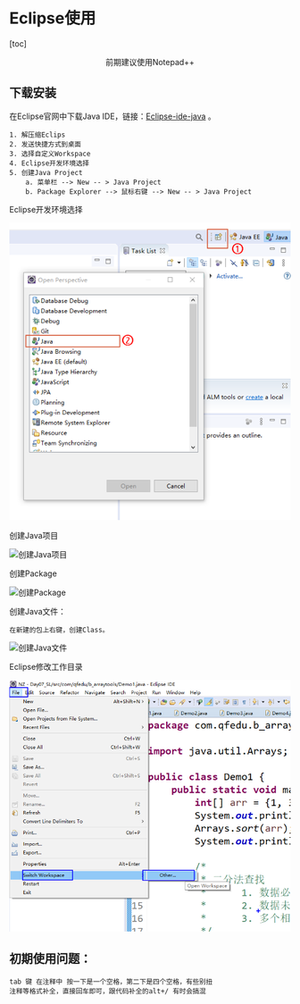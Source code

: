 # Eclipse使用

[toc]

<center>前期建议使用Notepad++</center>

## 下载安装

在Eclipse官网中下载Java IDE，链接：[Eclipse-ide-java](https://www.eclipse.org/downloads/packages/release/2021-03/r/eclipse-ide-enterprise-java-and-web-developers) 。

```
1. 解压缩Eclips
2. 发送快捷方式到桌面
3. 选择自定义Workspace
4. Eclipse开发环境选择
5. 创建Java Project
	a. 菜单栏 --> New -- > Java Project
	b. Package Explorer --> 鼠标右键 --> New -- > Java Project
```

Eclipse开发环境选择

![Eclipse开发环境选择](.\img\Eclipse开发环境选择.png)

创建Java项目

![创建Java项目](E:\ProgramLearning\JavaLearn\Learn\Java6\img\创建Java项目.png)

创建Package

![创建Package](E:\ProgramLearning\JavaLearn\Learn\Java6\img\创建Package.png)

创建Java文件：

```
在新建的包上右键，创建Class。
```

![创建Java文件](E:\ProgramLearning\JavaLearn\Learn\Java6\img\创建Java文件.png)

Eclipse修改工作目录

![Eclipse修改工作目录](.\img\Eclipse修改默认工作目录.png)



## 初期使用问题：

```
tab 键 在注释中 按一下是一个空格，第二下是四个空格，有些别扭
注释等格式补全，直接回车即可，跟代码补全的alt+/ 有时会搞混

```

